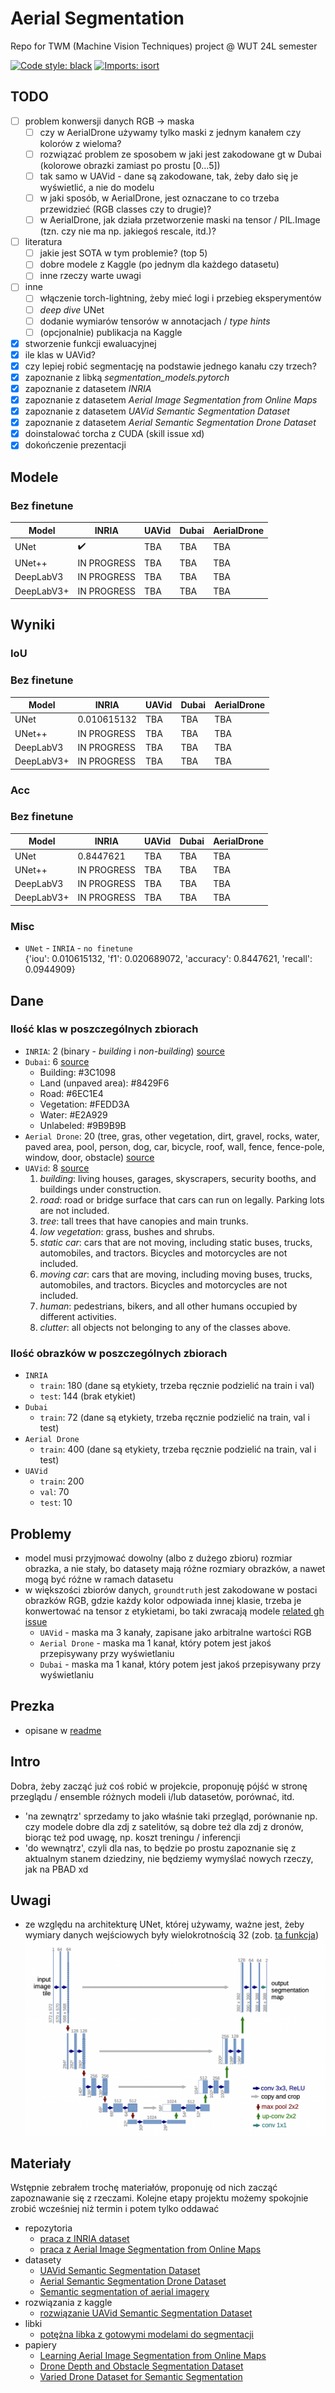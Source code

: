 # Aerial Segmentation
Repo for TWM (Machine Vision Techniques) project @ WUT 24L semester

<a href="https://github.com/psf/black"><img alt="Code style: black" src="https://img.shields.io/badge/code%20style-black-000000.svg"></a>
[![Imports: isort](https://img.shields.io/badge/%20imports-isort-%231674b1?style=flat&labelColor=ef8336)](https://pycqa.github.io/isort/)

## TODO
- [ ] problem konwersji danych RGB -> maska
    - [ ] czy w AerialDrone używamy tylko maski z jednym kanałem czy kolorów z wieloma?
    - [ ] rozwiązać problem ze sposobem w jaki jest zakodowane gt w Dubai (kolorowe obrazki zamiast po prostu [0...5])
    - [ ] tak samo w UAVid - dane są zakodowane, tak, żeby dało się je wyświetlić, a nie do modelu
    - [ ] w jaki sposób, w AerialDrone, jest oznaczane to co trzeba przewidzieć (RGB classes czy to drugie)?
    - [ ] w AerialDrone, jak działa przetworzenie maski na tensor / PIL.Image (tzn. czy nie ma np. jakiegoś rescale, itd.)?
- [ ] literatura
    - [ ] jakie jest SOTA w tym problemie? (top 5)
    - [ ] dobre modele z Kaggle (po jednym dla każdego datasetu)
    - [ ] inne rzeczy warte uwagi
- [ ] inne
    - [ ] włączenie torch-lightning, żeby mieć logi i przebieg eksperymentów
    - [ ] *deep dive* UNet
    - [ ] dodanie wymiarów tensorów w annotacjach / *type hints*
    - [ ] (opcjonalnie) publikacja na Kaggle
- [x] stworzenie funkcji ewaluacyjnej
- [x] ile klas w UAVid?
- [x] czy lepiej robić segmentację na podstawie jednego kanału czy trzech?
- [x] zapoznanie z libką *segmentation_models.pytorch*
- [x] zapoznanie z datasetem *INRIA*
- [x] zapoznanie z datasetem *Aerial Image Segmentation from Online Maps*
- [x] zapoznanie z datasetem *UAVid Semantic Segmentation Dataset*
- [x] zapoznanie z datasetem *Aerial Semantic Segmentation Drone Dataset*
- [x] doinstalować torcha z CUDA (skill issue xd)
- [x] dokończenie prezentacji

## Modele

### Bez finetune
| Model      | INRIA | UAVid | Dubai | AerialDrone |  
| ----------- | ----------- | ----------- | ----------- | ----------- |  
| UNet      | :heavy_check_mark:       | TBA   | TBA   |  TBA   | 
| UNet++   | IN PROGRESS        | TBA      | TBA      | TBA   | 
| DeepLabV3   | IN PROGRESS        | TBA      | TBA      | TBA   | 
| DeepLabV3+   | IN PROGRESS        | TBA      | TBA      | TBA   | 

## Wyniki

### IoU

### Bez finetune
| Model      | INRIA | UAVid | Dubai | AerialDrone |  
| ----------- | ----------- | ----------- | ----------- | ----------- |  
| UNet      | 0.010615132      | TBA   | TBA   |  TBA   | 
| UNet++   | IN PROGRESS        | TBA      | TBA      | TBA   | 
| DeepLabV3   | IN PROGRESS        | TBA      | TBA      | TBA   | 
| DeepLabV3+   | IN PROGRESS        | TBA      | TBA      | TBA   | 

### Acc

### Bez finetune
| Model      | INRIA | UAVid | Dubai | AerialDrone |  
| ----------- | ----------- | ----------- | ----------- | ----------- |  
| UNet      | 0.8447621      | TBA   | TBA   |  TBA   | 
| UNet++   | IN PROGRESS        | TBA      | TBA      | TBA   | 
| DeepLabV3   | IN PROGRESS        | TBA      | TBA      | TBA   | 
| DeepLabV3+   | IN PROGRESS        | TBA      | TBA      | TBA   | 

### Misc
* `UNet` - `INRIA` -  `no finetune`  
{'iou': 0.010615132, 'f1': 0.020689072, 'accuracy': 0.8447621, 'recall': 0.0944909}

## Dane

### Ilość klas w poszczególnych zbiorach
* `INRIA`: 2 (binary - *building* i *non-building*) [source](https://project.inria.fr/aerialimagelabeling/)
* `Dubai`: 6  [source](https://www.kaggle.com/datasets/humansintheloop/semantic-segmentation-of-aerial-imagery/data)
    - Building: #3C1098
    - Land (unpaved area): #8429F6
    - Road: #6EC1E4
    - Vegetation: #FEDD3A
    - Water: #E2A929
    - Unlabeled: #9B9B9B     
* `Aerial Drone`: 20 (tree, gras, other vegetation, dirt, gravel, rocks, water, paved area, pool, person, dog, car, bicycle, roof, wall, fence, fence-pole, window, door, obstacle) [source](https://www.kaggle.com/datasets/bulentsiyah/semantic-drone-dataset/data)
* `UAVid`: 8 [source](https://www.kaggle.com/code/alexalex02/semantic-segmentation-of-aerial-images)
    1. *building*: living houses, garages, skyscrapers, security booths, and buildings under construction.
    2. *road*: road or bridge surface that cars can run on legally. Parking lots are not included.
    3. *tree*: tall trees that have canopies and main trunks.
    4. *low vegetation*: grass, bushes and shrubs.
    5. *static car*: cars that are not moving, including static buses, trucks, automobiles, and tractors. Bicycles and motorcycles are not included.
    6. *moving car*: cars that are moving, including moving buses, trucks, automobiles, and tractors. Bicycles and motorcycles are not included.
    7. *human*: pedestrians, bikers, and all other humans occupied by different activities.
    8. *clutter*: all objects not belonging to any of the classes above.

### Ilość obrazków w poszczególnych zbiorach
* `INRIA`
    - `train`: 180 (dane są etykiety, trzeba ręcznie podzielić na train i val)
    - `test`: 144 (brak etykiet)
* `Dubai`
    - `train`: 72 (dane są etykiety, trzeba ręcznie podzielić na train, val i test)
* `Aerial Drone`
    - `train`: 400 (dane są etykiety, trzeba ręcznie podzielić na train, val i test)
* `UAVid`
    - `train`: 200
    - `val`: 70
    - `test`: 10

## Problemy
* model musi przyjmować dowolny (albo z dużego zbioru) rozmiar obrazka, a nie stały, bo datasety mają różne rozmiary obrazków, a nawet mogą być różne w ramach datasetu
* w większości zbiorów danych, `groundtruth` jest zakodowane w postaci obrazków RGB, gdzie każdy kolor odpowiada innej klasie, trzeba je konwertować na tensor z etykietami, bo taki zwracają modele [related gh issue](https://github.com/qubvel/segmentation_models/issues/137)
    - `UAVid` - maska ma 3 kanały, zapisane jako arbitralne wartości RGB
    - `Aerial Drone` - maska ma 1 kanał, który potem jest jakoś przepisywany przy wyświetlaniu
    - `Dubai` - maska ma 1 kanał, który potem jest jakoś przepisywany przy wyświetlaniu

## Prezka
* opisane w [readme](./docs/README.md)

## Intro
Dobra, żeby zacząć już coś robić w projekcie, proponuję pójść w stronę przeglądu / ensemble różnych modeli i/lub datasetów, porównać, itd.
* 'na zewnątrz' sprzedamy to jako właśnie taki przegląd, porównanie np. czy modele dobre dla zdj z satelitów, są dobre też dla zdj z dronów, biorąc też pod uwagę, np. koszt treningu / inferencji
* 'do wewnątrz', czyli dla nas, to będzie po prostu zapoznanie się z aktualnym stanem dziedziny, nie będziemy wymyślać nowych rzeczy, jak na PBAD xd 

## Uwagi
* ze względu na architekturę UNet, której używamy, ważne jest, żeby wymiary danych wejściowych były wielokrotnością 32 (zob. [ta funkcja](/src/datasets/utils/ResizeToDivisibleBy32.py))
![unet arch](assets/unet-arch.png)

## Materiały
Wstępnie zebrałem trochę materiałów, proponuję od nich zacząć zapoznawanie się z rzeczami. Kolejne etapy projektu możemy spokojnie zrobić wcześniej niż termin i potem tylko oddawać

* repozytoria
    * [praca z INRIA dataset](https://github.com/margokhokhlova/aerial_segmentation)
    * [praca z Aerial Image Segmentation from Online Maps](https://github.com/alpemek/aerial-segmentation/tree/master)
* datasety
    * [UAVid Semantic Segmentation Dataset](https://www.kaggle.com/datasets/titan15555/uavid-semantic-segmentation-dataset)
    * [Aerial Semantic Segmentation Drone Dataset](https://www.kaggle.com/datasets/bulentsiyah/semantic-drone-dataset)
    * [Semantic segmentation of aerial imagery](https://www.kaggle.com/datasets/humansintheloop/semantic-segmentation-of-aerial-imagery)
* rozwiązania z kaggle
    * [rozwiązanie UAVid Semantic Segmentation Dataset](https://www.kaggle.com/code/alexalex02/semantic-segmentation-of-aerial-images/notebook)
* libki
    * [potężna libka z gotowymi modelami do segmentacji](https://github.com/qubvel/segmentation_models.pytorch)
* papiery
    * [Learning Aerial Image Segmentation from Online Maps](https://ethz.ch/content/dam/ethz/special-interest/baug/igp/photogrammetry-remote-sensing-dam/documents/pdf/Papers/Learning%20Aerial%20Image.pdf)
    * [Drone Depth and Obstacle Segmentation Dataset](https://arxiv.org/pdf/2312.12494.pdf)
    * [Varied Drone Dataset for Semantic Segmentation](https://arxiv.org/pdf/2305.13608.pdf)

